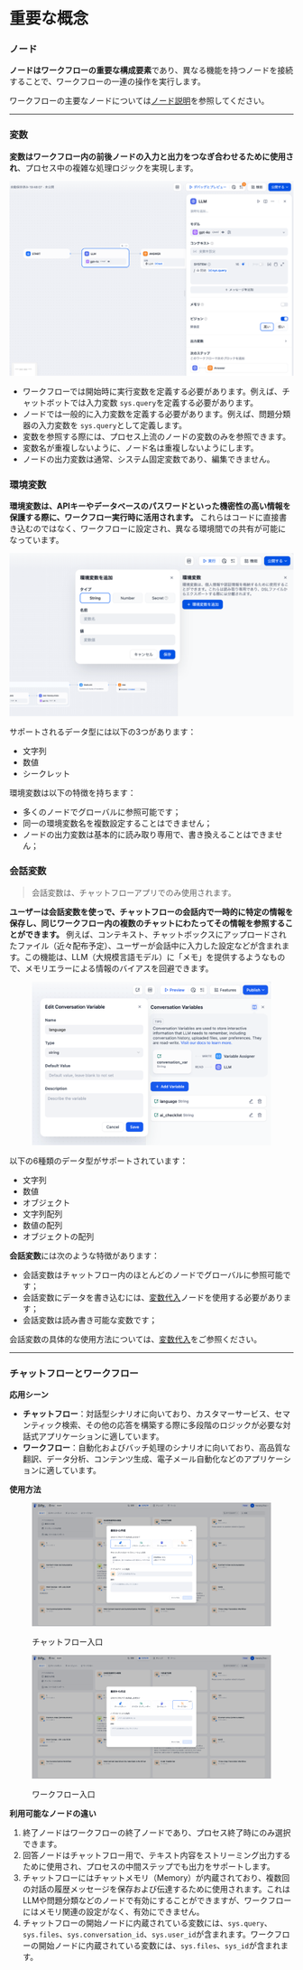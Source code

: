 # 重要な概念

### ノード

**ノードはワークフローの重要な構成要素**であり、異なる機能を持つノードを接続することで、ワークフローの一連の操作を実行します。

ワークフローの主要なノードについては[ノード説明](node/)を参照してください。

***

### 変数

**変数はワークフロー内の前後ノードの入力と出力をつなぎ合わせるために使用され**、プロセス中の複雑な処理ロジックを実現します。

![](../../../img/jp-variables.png)

* ワークフローでは開始時に実行変数を定義する必要があります。例えば、チャットボットでは入力変数 `sys.query`を定義する必要があります。
* ノードでは一般的に入力変数を定義する必要があります。例えば、問題分類器の入力変数を `sys.query`として定義します。
* 変数を参照する際には、プロセス上流のノードの変数のみを参照できます。
* 変数名が重複しないように、ノード名は重複しないようにします。
* ノードの出力変数は通常、システム固定変数であり、編集できません。

### 環境変数

**環境変数は、APIキーやデータベースのパスワードといった機密性の高い情報を保護する際に、ワークフロー実行時に活用されます。** これらはコードに直接書き込むのではなく、ワークフローに設定され、異なる環境間での共有が可能になっています。

![](../../../img/jp-env-variable.png)

サポートされるデータ型には以下の3つがあります：

- 文字列
- 数値
- シークレット

環境変数は以下の特徴を持ちます：

- 多くのノードでグローバルに参照可能です；
- 同一の環境変数名を複数設定することはできません；
- ノードの出力変数は基本的に読み取り専用で、書き換えることはできません；

### 会話変数

> 会話変数は、チャットフローアプリでのみ使用されます。

**ユーザーは会話変数を使っで、チャットフローの会話内で一時的に特定の情報を保存し、同じワークフロー内の複数のチャットにわたってその情報を参照することができます。** 例えば、コンテキスト、チャットボックスにアップロードされたファイル（近々配布予定）、ユーザーが会話中に入力した設定などが含まれます。この機能は、LLM（大規模言語モデル）に「メモ」を提供するようなもので、メモリエラーによる情報のバイアスを回避できます。

<figure><img src="../../../img/conversation-var.png" alt=""><figcaption></figcaption></figure>

以下の6種類のデータ型がサポートされています：

* 文字列
* 数値
* オブジェクト
* 文字列配列
* 数値の配列
* オブジェクトの配列

**会話変数**には次のような特徴があります：

* 会話変数はチャットフロー内のほとんどのノードでグローバルに参照可能です；
* 会話変数にデータを書き込むには、[変数代入](node/variable-assignment.md)ノードを使用する必要があります；
* 会話変数は読み書き可能な変数です；

会話変数の具体的な使用方法については、[変数代入](node/variable-assignment.md)をご参照ください。

***

### チャットフローとワークフロー

**応用シーン**

* **チャットフロー**：対話型シナリオに向いており、カスタマーサービス、セマンティック検索、その他の応答を構築する際に多段階のロジックが必要な対話式アプリケーションに適しています。
* **ワークフロー**：自動化およびバッチ処理のシナリオに向いており、高品質な翻訳、データ分析、コンテンツ生成、電子メール自動化などのアプリケーションに適しています。

**使用方法**

<figure><img src="../../../img/jp-create-chatbox-chatflow.png" alt=""><figcaption><p>チャットフロー入口</p></figcaption></figure>

<figure><img src="../../../img/jp-create-workflow.png" alt=""><figcaption><p>ワークフロー入口</p></figcaption></figure>

**利用可能なノードの違い**

1. 終了ノードはワークフローの終了ノードであり、プロセス終了時にのみ選択できます。
2. 回答ノードはチャットフロー用で、テキスト内容をストリーミング出力するために使用され、プロセスの中間ステップでも出力をサポートします。
3. チャットフローにはチャットメモリ（Memory）が内蔵されており、複数回の対話の履歴メッセージを保存および伝達するために使用されます。これはLLMや問題分類などのノードで有効にすることができますが、ワークフローにはメモリ関連の設定がなく、有効にできません。
4. チャットフローの開始ノードに内蔵されている変数には、`sys.query`、`sys.files`、`sys.conversation_id`、`sys.user_id`が含まれます。ワークフローの開始ノードに内蔵されている変数には、`sys.files`、`sys_id`が含まれます。